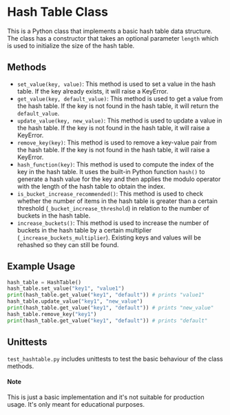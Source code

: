 # Hash Table Class

This is a Python class that implements a basic hash table data structure. The class has a constructor that takes an optional parameter `length` which is used to initialize the size of the hash table.

## Methods

- `set_value(key, value)`: This method is used to set a value in the hash table. If the key already exists, it will raise a KeyError.
- `get_value(key, default_value)`: This method is used to get a value from the hash table. If the key is not found in the hash table, it will return the `default_value`.
- `update_value(key, new_value)`: This method is used to update a value in the hash table. If the key is not found in the hash table, it will raise a KeyError.
- `remove_key(key)`: This method is used to remove a key-value pair from the hash table. If the key is not found in the hash table, it will raise a KeyError.
- `hash_function(key)`: This method is used to compute the index of the key in the hash table. It uses the built-in Python function `hash()` to generate a hash value for the key and then applies the modulo operator with the length of the hash table to obtain the index.
- `is_bucket_increase_recommended()`: This method is used to check whether the number of items in the hash table is greater than a certain threshold (`_bucket_increase_threshold`) in relation to the number of buckets in the hash table.
- `increase_buckets()`: This method is used to increase the number of buckets in the hash table by a certain multiplier (`_increase_buckets_multiplier`). Existing keys and values will be rehashed so they can still be found.

## Example Usage
```python
hash_table = HashTable()
hash_table.set_value("key1", "value1")
print(hash_table.get_value("key1", "default")) # prints "value1"
hash_table.update_value("key1", "new_value")
print(hash_table.get_value("key1", "default")) # prints "new_value"
hash_table.remove_key("key1")
print(hash_table.get_value("key1", "default")) # prints "default"
```
## Unittests
`test_hashtable.py` includes unittests to test the basic behaviour of the class methods.

#### Note
This is just a basic implementation and it's not suitable for production usage. It's only meant for educational purposes.

